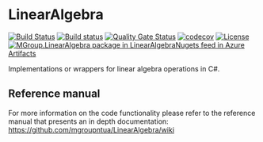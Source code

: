 # LinearAlgebra
[![Build Status](https://dev.azure.com/mgroupntua/LinearAlgebra/_apis/build/status/mgroupntua.LinearAlgebra?branchName=master)](https://dev.azure.com/mgroupntua/LinearAlgebra/_build/latest?definitionId=1&branchName=master)
[![Build status](https://ci.appveyor.com/api/projects/status/27kh5yt5l4lyjreg?svg=true)](https://ci.appveyor.com/project/mgroupntua/linearalgebra)
[![Quality Gate Status](https://sonarcloud.io/api/project_badges/measure?project=mgroupntua_LinearAlgebra&metric=alert_status)](https://sonarcloud.io/dashboard?id=mgroupntua_LinearAlgebra)
[![codecov](https://codecov.io/gh/mgroupntua/LinearAlgebra/branch/master/graph/badge.svg)](https://codecov.io/gh/mgroupntua/LinearAlgebra)
[![License](https://img.shields.io/badge/License-Apache%202.0-blue.svg)](https://opensource.org/licenses/Apache-2.0)
[![MGroup.LinearAlgebra package in LinearAlgebraNugets feed in Azure Artifacts](https://feeds.dev.azure.com/mgroupntua/_apis/public/Packaging/Feeds/96ae3fd5-f470-43d0-b423-52a789f440a7/Packages/eec2947d-6e66-4ead-8c17-3ae08b514976/Badge)](https://dev.azure.com/mgroupntua/LinearAlgebra/_packaging?_a=package&feed=96ae3fd5-f470-43d0-b423-52a789f440a7&package=eec2947d-6e66-4ead-8c17-3ae08b514976&preferRelease=true)

Implementations or wrappers for linear algebra operations in C#.


## Reference manual
For more information on the code functionality please refer to the reference manual that presents an in depth documentation:
https://github.com/mgroupntua/LinearAlgebra/wiki

